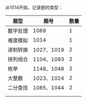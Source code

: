 从1014开始，记录题的类型：

| 题型     | 题号       | 数量 |
| -------- | ---------- | ---- |
| 数字处理 | 1069       | 1    |
| 难度模拟 | 1014       | 1    |
| 进制转换 | 1027、1019 | 2    |
| 排列组合 | 1104、1093 | 2    |
| 枚举     | 1148、1048 | 2    |
| 大整数   | 1023、1024 | 2    |
| 二分查找 | 1085、1044 | 2    |
|          |            |      |
|          |            |      |


